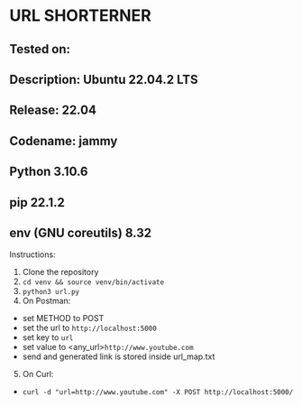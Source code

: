 # URL SHORTERNER
## Tested on:
## Description:	Ubuntu 22.04.2 LTS
## Release:	22.04
## Codename:	jammy
## Python 3.10.6
## pip 22.1.2 
## env (GNU coreutils) 8.32

Instructions:
1. Clone the repository
2. ```cd venv && source venv/bin/activate```
3. ```python3 url.py```
4. On Postman:
- set METHOD to POST
- set the url to ```http://localhost:5000```
- set key to ```url```
- set value to <any_url>```http://www.youtube.com```
- send and generated link is stored inside url_map.txt
5. On Curl:
- ```curl -d "url=http://www.youtube.com" -X POST http://localhost:5000/```
```
